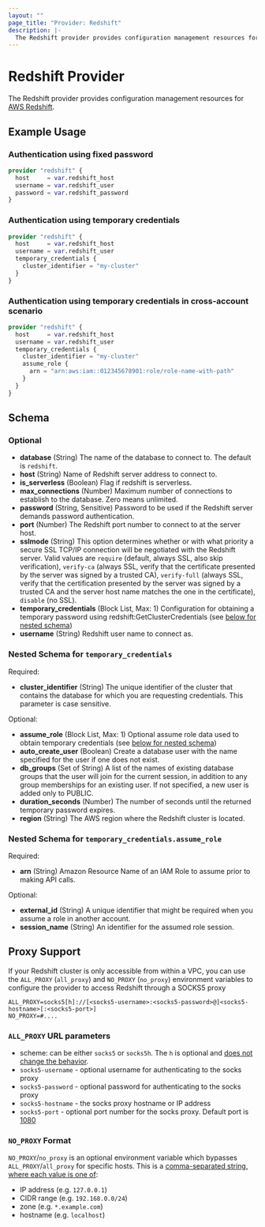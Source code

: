 ```yaml
---
layout: ""
page_title: "Provider: Redshift"
description: |-
  The Redshift provider provides configuration management resources for AWS Redshift.
---
```


# Redshift Provider

The Redshift provider provides configuration management resources for
[AWS Redshift](https://aws.amazon.com/redshift/).

## Example Usage

### Authentication using fixed password

```terraform
provider "redshift" {
  host     = var.redshift_host
  username = var.redshift_user
  password = var.redshift_password
}
```

### Authentication using temporary credentials

```terraform
provider "redshift" {
  host     = var.redshift_host
  username = var.redshift_user
  temporary_credentials {
    cluster_identifier = "my-cluster"
  }
}
```

### Authentication using temporary credentials in cross-account scenario

```terraform
provider "redshift" {
  host     = var.redshift_host
  username = var.redshift_user
  temporary_credentials {
    cluster_identifier = "my-cluster"
    assume_role {
      arn = "arn:aws:iam::012345678901:role/role-name-with-path"
    }
  }
}
```

<!-- schema generated by tfplugindocs -->
## Schema

### Optional

- **database** (String) The name of the database to connect to. The default is `redshift`.
- **host** (String) Name of Redshift server address to connect to.
- **is_serverless** (Boolean) Flag if redshift is serverless.
- **max_connections** (Number) Maximum number of connections to establish to the database. Zero means unlimited.
- **password** (String, Sensitive) Password to be used if the Redshift server demands password authentication.
- **port** (Number) The Redshift port number to connect to at the server host.
- **sslmode** (String) This option determines whether or with what priority a secure SSL TCP/IP connection will be negotiated with the Redshift server. Valid values are `require` (default, always SSL, also skip verification), `verify-ca` (always SSL, verify that the certificate presented by the server was signed by a trusted CA), `verify-full` (always SSL, verify that the certification presented by the server was signed by a trusted CA and the server host name matches the one in the certificate), `disable` (no SSL).
- **temporary_credentials** (Block List, Max: 1) Configuration for obtaining a temporary password using redshift:GetClusterCredentials (see [below for nested schema](#nestedblock--temporary_credentials))
- **username** (String) Redshift user name to connect as.

<a id="nestedblock--temporary_credentials"></a>
### Nested Schema for `temporary_credentials`

Required:

- **cluster_identifier** (String) The unique identifier of the cluster that contains the database for which you are requesting credentials. This parameter is case sensitive.

Optional:

- **assume_role** (Block List, Max: 1) Optional assume role data used to obtain temporary credentials (see [below for nested schema](#nestedblock--temporary_credentials--assume_role))
- **auto_create_user** (Boolean) Create a database user with the name specified for the user if one does not exist.
- **db_groups** (Set of String) A list of the names of existing database groups that the user will join for the current session, in addition to any group memberships for an existing user. If not specified, a new user is added only to PUBLIC.
- **duration_seconds** (Number) The number of seconds until the returned temporary password expires.
- **region** (String) The AWS region where the Redshift cluster is located.

<a id="nestedblock--temporary_credentials--assume_role"></a>
### Nested Schema for `temporary_credentials.assume_role`

Required:

- **arn** (String) Amazon Resource Name of an IAM Role to assume prior to making API calls.

Optional:

- **external_id** (String) A unique identifier that might be required when you assume a role in another account.
- **session_name** (String) An identifier for the assumed role session.

## Proxy Support

If your Redshift cluster is only accessible from within a VPC, you can use the `ALL_PROXY` (`all_proxy`)
and `NO_PROXY` (`no_proxy`) environment variables to configure the provider to access Redshift through
a SOCKS5 proxy

```
ALL_PROXY=socks5[h]://[<socks5-username>:<socks5-password>@]<socks5-hostname>[:<socks5-port>]
NO_PROXY=#....
```

### `ALL_PROXY` URL parameters
* scheme: can be either `socks5` or `socks5h`. The `h` is optional and [does not change the behavior](https://cs.opensource.google/go/x/net/+/3a7c4785:proxy/proxy.go;l=92).
* `socks5-username` - optional username for authenticating to the socks proxy
* `socks5-password` - optional password for authenticating to the socks proxy
* `socks5-hostname` - the socks proxy hostname or IP address
* `socks5-port` - optional port number for the socks proxy. Default port is [1080](https://cs.opensource.google/go/x/net/+/3a7c4785:proxy/proxy.go;l=96)

### `NO_PROXY` Format

`NO_PROXY`/`no_proxy` is an optional environment variable which bypasses `ALL_PROXY`/`all_proxy`
for specific hosts. This is a [comma-separated string, where each value is one of](https://cs.opensource.google/go/x/net/+/3a7c4785:proxy/per_host.go;l=92-96):
* IP address (e.g. `127.0.0.1`)
* CIDR range (e.g. `192.168.0.0/24`)
* zone (e.g. `*.example.com`)
* hostname (e.g. `localhost`)
